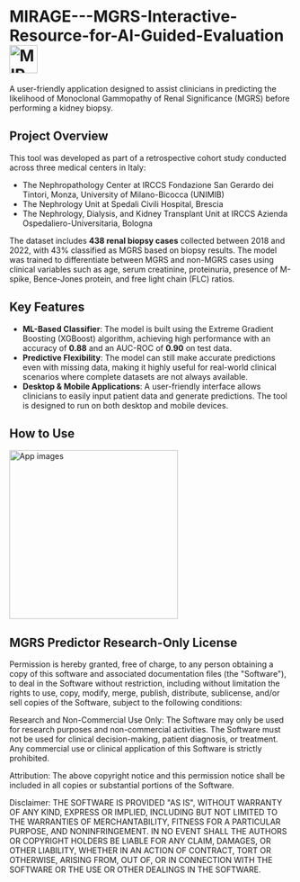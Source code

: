 # MIRAGE---MGRS-Interactive-Resource-for-AI-Guided-Evaluation <img src="/home/giorgio/Scaricati/Oasi.png" alt="MIRAGE Icon" width="50"/>
A user-friendly application designed to assist clinicians in predicting the likelihood of Monoclonal Gammopathy of Renal Significance (MGRS) before performing a kidney biopsy. 

## Project Overview

This tool was developed as part of a retrospective cohort study conducted across three medical centers in Italy:

- The Nephropathology Center at IRCCS Fondazione San Gerardo dei Tintori, Monza, University of Milano-Bicocca (UNIMIB)
- The Nephrology Unit at Spedali Civili Hospital, Brescia
- The Nephrology, Dialysis, and Kidney Transplant Unit at IRCCS Azienda Ospedaliero-Universitaria, Bologna

The dataset includes **438 renal biopsy cases** collected between 2018 and 2022, with 43% classified as MGRS based on biopsy results. The model was trained to differentiate between MGRS and non-MGRS cases using clinical variables such as age, serum creatinine, proteinuria, presence of M-spike, Bence-Jones protein, and free light chain (FLC) ratios.

## Key Features

- **ML-Based Classifier**: The model is built using the Extreme Gradient Boosting (XGBoost) algorithm, achieving high performance with an accuracy of **0.88** and an AUC-ROC of **0.90** on test data.
- **Predictive Flexibility**: The model can still make accurate predictions even with missing data, making it highly useful for real-world clinical scenarios where complete datasets are not always available.
- **Desktop & Mobile Applications**: A user-friendly interface allows clinicians to easily input patient data and generate predictions. The tool is designed to run on both desktop and mobile devices.

## How to Use

<img src="/home/giorgio/Scaricati/Figure 4.jpg" alt="App images" width="300"/>








## MGRS Predictor Research-Only License
Permission is hereby granted, free of charge, to any person obtaining a copy of this software and associated documentation files (the "Software"), to deal in the Software without restriction, including without limitation the rights to use, copy, modify, merge, publish, distribute, sublicense, and/or sell copies of the Software, subject to the following conditions:

Research and Non-Commercial Use Only: The Software may only be used for research purposes and non-commercial activities. The Software must not be used for clinical decision-making, patient diagnosis, or treatment. Any commercial use or clinical application of this Software is strictly prohibited.

Attribution: The above copyright notice and this permission notice shall be included in all copies or substantial portions of the Software.

Disclaimer: THE SOFTWARE IS PROVIDED "AS IS", WITHOUT WARRANTY OF ANY KIND, EXPRESS OR IMPLIED, INCLUDING BUT NOT LIMITED TO THE WARRANTIES OF MERCHANTABILITY, FITNESS FOR A PARTICULAR PURPOSE, AND NONINFRINGEMENT. IN NO EVENT SHALL THE AUTHORS OR COPYRIGHT HOLDERS BE LIABLE FOR ANY CLAIM, DAMAGES, OR OTHER LIABILITY, WHETHER IN AN ACTION OF CONTRACT, TORT OR OTHERWISE, ARISING FROM, OUT OF, OR IN CONNECTION WITH THE SOFTWARE OR THE USE OR OTHER DEALINGS IN THE SOFTWARE.

